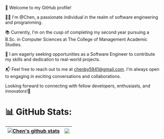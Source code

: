👋 Welcome to my GitHub profile!

👨‍💻 I'm @Chen, a passionate individual in the realm of software engineering and programming.

📚 Currently, I'm on the cusp of completing my second year pursuing a B.Sc. in Computer Sciences at The College of Management Academic Studies.

💼 I am eagerly seeking opportunities as a Software Engineer to contribute my skills and dedication to real-world projects.

📬 Feel free to reach out to me at chenby5941@gmail.com. I'm always open to engaging in exciting conversations and collaborations.

Looking forward to connecting with fellow developers, enthusiasts, and innovators!🚀

# 📊 GitHub Stats:
| <a href="https://github.com/ChenB-Y/github-readme-stats"><img align="center" src="https://github-readme-stats.vercel.app/api?username=chenB-Y&show_icons=true&hide_border=false&theme=merko" alt="Chen's github stats" /></a> | <a href="https://github.com/ChenB-Y/github-readme-stats"><img align="center" src="https://github-readme-stats.vercel.app/api/top-langs/?username=chenB-Y&layout=compact&theme=merko&hide_border=true&hide=jupyter%20notebook" /></a> |
| ------------- | ----------- |
